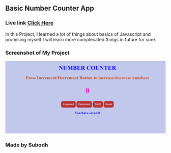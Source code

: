 ## Basic Number Counter App

### Live link [Click Here](https://numcounterr.netlify.app/)

In this Project, I learned a lot of things about basics of Javascript and promising myself I will learn more complecated things in future for sure.


### Screenshot of My Project

![Project](./Image/Screenshot%20(32).png)

### Made by Subodh
